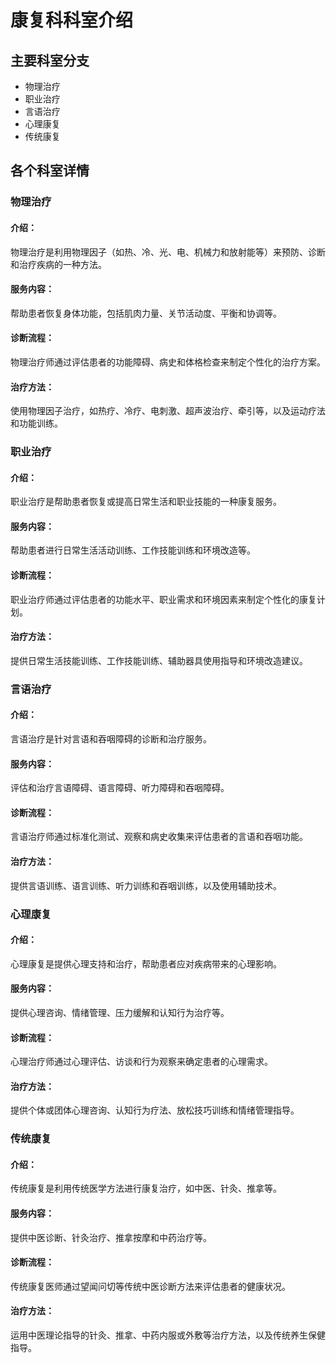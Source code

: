 # 康复科科室介绍

## 主要科室分支
- 物理治疗
- 职业治疗
- 言语治疗
- 心理康复
- 传统康复

## 各个科室详情

### 物理治疗
#### 介绍：
物理治疗是利用物理因子（如热、冷、光、电、机械力和放射能等）来预防、诊断和治疗疾病的一种方法。
#### 服务内容：
帮助患者恢复身体功能，包括肌肉力量、关节活动度、平衡和协调等。
#### 诊断流程：
物理治疗师通过评估患者的功能障碍、病史和体格检查来制定个性化的治疗方案。
#### 治疗方法：
使用物理因子治疗，如热疗、冷疗、电刺激、超声波治疗、牵引等，以及运动疗法和功能训练。

### 职业治疗
#### 介绍：
职业治疗是帮助患者恢复或提高日常生活和职业技能的一种康复服务。
#### 服务内容：
帮助患者进行日常生活活动训练、工作技能训练和环境改造等。
#### 诊断流程：
职业治疗师通过评估患者的功能水平、职业需求和环境因素来制定个性化的康复计划。
#### 治疗方法：
提供日常生活技能训练、工作技能训练、辅助器具使用指导和环境改造建议。

### 言语治疗
#### 介绍：
言语治疗是针对言语和吞咽障碍的诊断和治疗服务。
#### 服务内容：
评估和治疗言语障碍、语言障碍、听力障碍和吞咽障碍。
#### 诊断流程：
言语治疗师通过标准化测试、观察和病史收集来评估患者的言语和吞咽功能。
#### 治疗方法：
提供言语训练、语言训练、听力训练和吞咽训练，以及使用辅助技术。

### 心理康复
#### 介绍：
心理康复是提供心理支持和治疗，帮助患者应对疾病带来的心理影响。
#### 服务内容：
提供心理咨询、情绪管理、压力缓解和认知行为治疗等。
#### 诊断流程：
心理治疗师通过心理评估、访谈和行为观察来确定患者的心理需求。
#### 治疗方法：
提供个体或团体心理咨询、认知行为疗法、放松技巧训练和情绪管理指导。

### 传统康复
#### 介绍：
传统康复是利用传统医学方法进行康复治疗，如中医、针灸、推拿等。
#### 服务内容：
提供中医诊断、针灸治疗、推拿按摩和中药治疗等。
#### 诊断流程：
传统康复医师通过望闻问切等传统中医诊断方法来评估患者的健康状况。
#### 治疗方法：
运用中医理论指导的针灸、推拿、中药内服或外敷等治疗方法，以及传统养生保健指导。
